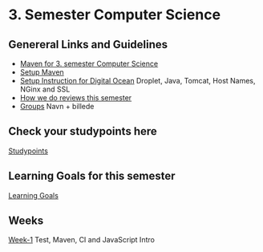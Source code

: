 # 3. Semester Computer Science

## Genereral Links and Guidelines
- [Maven for 3. semester Computer Science](https://docs.google.com/document/d/1WhUccsbU7SzomqSKau30BcmfsvjBMCNDsWGohFFmyRI/edit?usp=sharing)
- [Setup Maven](https://docs.google.com/document/d/1CvQIW5lY4rOE4tsL92OllhPloIC3rz1fvE1jNxpD7Go/edit?usp=sharing)
- [Setup Instruction for Digital Ocean](https://docs.google.com/document/d/1pP1eLz1r-gxPhzzZcEyhQMKIiv_kxFkQKZu_XC8IjFg/edit?usp=sharing) Droplet, Java, Tomcat, Host Names, NGinx and SSL
- [How we do reviews this semester](https://docs.google.com/document/d/11B-nUI3B4LQNXGe2yGmPPCrosXgRlkhBMcbPa2yLeo8/edit?usp=sharing)
- [Groups](https://docs.google.com/document/d/1-uTKp8SJwT6RXIBY1XxmaWtPK6rRvesc6JHD9rKEXRc/edit?usp=sharing) Navn + billede

## Check your studypoints here
[Studypoints](https://studypoints.info)

## Learning Goals for this semester
[Learning Goals](https://docs.google.com/spreadsheets/d/1m-uV26BOeiyZHdYdSMisJVLfQmlXeOYAAO0eyaXLXqc/edit?usp=sharing)

## Weeks
[Week-1](https://github.com/cphdat3sem2019spring/Week-01) Test, Maven, CI and JavaScript Intro

